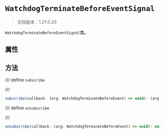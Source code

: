 # `WatchdogTerminateBeforeEventSignal`

> 文档版本：1.21.0.20

`WatchdogTerminateBeforeEventSignal`类。

## 属性

## 方法

/// define
`subscribe`


///

```js
subscribe(callback: (arg: WatchdogTerminateBeforeEvent) => void): (arg: WatchdogTerminateBeforeEvent) => void
```


/// define
`unsubscribe`


///

```js
unsubscribe(callback: (arg: WatchdogTerminateBeforeEvent) => void): void
```

